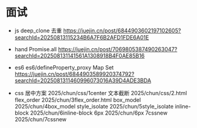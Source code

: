 # 面试

- js
    deep_clone
    去重 https://juejin.cn/post/6844903602197102605?searchId=20250813115234B6A7F6B2AFD1FDE6A01E
- hand
    Promise.all https://juejin.cn/post/7069805387490263047?searchId=202508131141561A1308918B4F0AE85B16
- es6
    es6/defineProperty_proxy
    Map Set https://juejin.cn/post/6844903589920374792?searchId=2025081311460996073016A39D4ADE3BDA

- css 
    居中方案 2025/chun/css/1center
    文本截断 2025/chun/css/2.html
    flex_order 2025/chun/3flex_order.html
    box_model 2025/chun/4box_model
    style_isolate 2025/chun/5style_isolate
    inline-block 2025/chun/6inline-block
    6px 2025/chun/6px
    7cssnew 2025/chun/7cssnew
